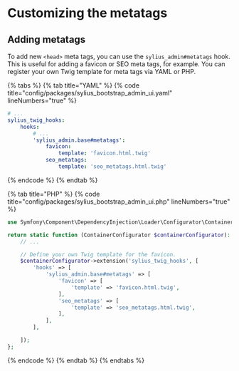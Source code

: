 # Customizing the metatags

## Adding metatags

To add new `<head>` meta tags, you can use the `sylius_admin#metatags` hook. This is useful for adding a favicon or SEO meta tags, for example.
You can register your own Twig template for meta tags via YAML or PHP.

{% tabs %}
{% tab title="YAML" %}
{% code title="config/packages/sylius_bootstrap_admin_ui.yaml" lineNumbers="true" %}
```yaml
# ...
sylius_twig_hooks:
    hooks:
        # ...
        'sylius_admin.base#metatags':
            favicon:
                template: 'favicon.html.twig'
            seo_metatags:
                template: 'seo_metatags.html.twig'
```
{% endcode %}
{% endtab %}

{% tab title="PHP" %}
{% code title="config/packages/sylius_bootstrap_admin_ui.php" lineNumbers="true" %}
```php
use Symfony\Component\DependencyInjection\Loader\Configurator\ContainerConfigurator;

return static function (ContainerConfigurator $containerConfigurator): void {
    // ...

    // Define your own Twig template for the favicon.
    $containerConfigurator->extension('sylius_twig_hooks', [
        'hooks' => [
            'sylius_admin.base#metatags' => [
                'favicon' => [
                    'template' => 'favicon.html.twig',
                ],
                'seo_metatags' => [
                    'template' => 'seo_metatags.html.twig',
                ],
            ],
        ],

    ]);
};
```
{% endcode %}
{% endtab %}
{% endtabs %}
